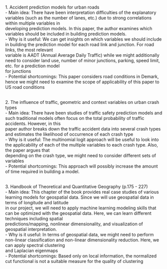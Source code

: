 <Literature Survey>
<br> 1. Accident prediction models for urban roads
<br> - Main idea: There have been interpretation difficulties of the explanatory variables (such as the number of lanes, etc.) due to strong correlations within multiple variables in <br> developing prediction models. In this paper, the author examines which variables should be included in building prediction models.
<br> - Why is it useful: We can get insights on which variables we should include in building the prediction model for each road link and junction. For road links, the most relevant 
<br> variable is AADT (Annual Average Daily Traffic) while we might additionally need to consider land use, number of minor junctions, parking, speed limit, etc. for a prediction model <br> for junctions
<br> - Potential shortcomings: This paper considers road conditions in Demark, hence we might need to examine the scope of applicability of this paper to US road conditions

  <br> 2. The influence of traffic, geometric and context variables on urban crash types
<br> - Main idea: There have been studies of traffic safety prediction models and such traditional models often focus on the total probability of traffic accidents. However, in this
<br> paper author breaks down the traffic accident data into several crash types and estimates the likelihood of occurrence of each crash type
<br> - Why is it useful: The multinomial logit approach will be useful to look into the applicability of each of the multiple variables to each crash type. Also, the paper argues that <br> depending on the crash type, we might need to consider different sets of variables
<br> - Potential shortcomings: This approach will possibly increase the amount of time required in building a model.

  <br> 3. Handbook of Theoretical and Quantitative Geography (p.175 - 227)
<br> - Main idea: This chapter of the book provides real case studies of various learning models for geospatial data. Since we will use geospatial data in terms of longitude and latitude <br> in our project, we will need to apply machine learning modeling skills that can be optimized with the geospatial data. Here, we can learn different techniques including spatial 
<br> predictions/mapping, nonlinear dimensionality, and visualization of geospatial interpretation.
<br> - Why is it useful: In terms of geospatial data, we might need to perform non-linear classification and non-linear dimensionality reduction. Here, we can apply spectral clustering <br> and Laplacian eigenmaps
<br> - Potential shortcomings: Based only on local information, the normalized cut functional is not a suitable measure for the quality of clustering


```python

```
